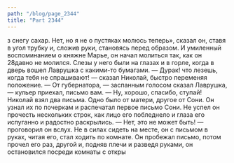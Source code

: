 ```yaml
---
path: "/blog/page_2344"
title: "Part 2344"
---
```


з снегу сахар. Нет, но я не о пустяках молюсь теперь», сказал он, ставя в угол трубку и, сложив руки, становясь перед образом. И умиленный воспоминанием о княжне Марье, он начал молиться так, как он 28давно не молился. Слезы у него были на глазах и в горле, когда в дверь вошел Лаврушка с какими-то бумагами.
— Дурак! что лезешь, когда тебя не спрашивают! — сказал Николай, быстро переменяя положение.
— От губернатора, — заспанным голосом сказал Лаврушка, — кульер приехал, письмо вам.
— Ну, хорошо, спасибо, ступай!
Николай взял два письма. Одно было от матери, другое от Сони. Он узнал их по почеркам и распечатал первое письмо Сони. Не успел он прочесть нескольких строк, как лицо его побледнело и глаза его испуганно и радостно раскрылись.
— Нет, это не может быть! — проговорил он вслух. Не в силах сидеть на месте, он с письмом в руках, читая его, стал ходить по комнате. Он пробежал письмо, потом прочел его раз, другой и, подняв плечи и разведя руками, он остановился посреди комнаты с откры
